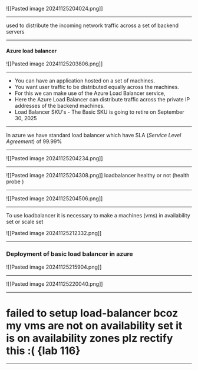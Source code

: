 ![[Pasted image 20241125204024.png]]

---
used to distribute the incoming network traffic across a set of backend servers

---
#### Azure load balancer


![[Pasted image 20241125203806.png]]

---
- You can have an application hosted on a set of machines.
- You want user traffic to be distributed equally across the machines.
- For this we can make use of the Azure Load Balancer service,
- Here the Azure Load Balancer can distribute traffic across the private IP addresses of the backend machines.
- Load Balancer SKU's - The Basic SKU is going to retire on September 30, 2025
---
In azure we have standard load balancer which have SLA (_Service Level Agreement_) of 99.99% 

---

![[Pasted image 20241125204234.png]]

---
![[Pasted image 20241125204308.png]]
loadbalancer healthy or not (health probe )

---

![[Pasted image 20241125204506.png]]

---

To use  loadbalancer it is necessary to make a machines (vms) in availability set or scale set

![[Pasted image 20241125212332.png]]

---
### Deployment of basic load balancer in azure

![[Pasted image 20241125215904.png]]

---

![[Pasted image 20241125220040.png]]

---

# failed to setup load-balancer bcoz my vms are not on availability set it is on availability zones plz rectify this :(                      {lab 116}


---
